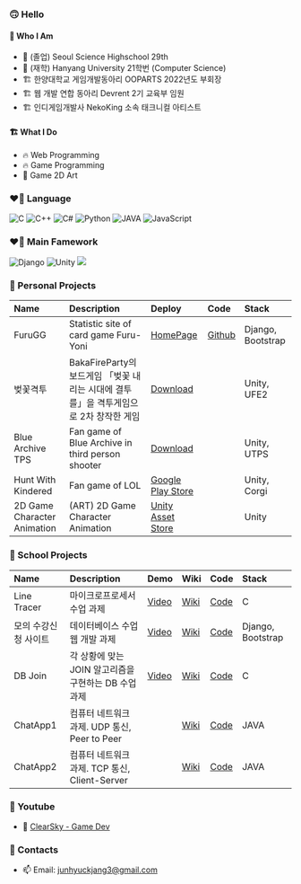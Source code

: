 ### 🙃 Hello
#### 🍰 Who I Am
- 🏫 (졸업) Seoul Science Highschool 29th
- 🏫 (재학) Hanyang University 21학번 (Computer Science)
- 🏗 한양대학교 게임개발동아리 OOPARTS 2022년도 부회장
- 🏗 웹 개발 연합 동아리 Devrent 2기 교육부 임원
- 🏗 인디게임개발사 NekoKing 소속 태크니컬 아티스트

#### 🏗️ What I Do
- 🔥 Web Programming
- 🔥 Game Programming
- 🦄 Game 2D Art

### ❤️‍🔥  Language
![C](https://img.shields.io/badge/c-00599C?style=for-the-badge&logo=c%2B%2B&logoColor=white)
![C++](https://img.shields.io/badge/c++-00599C?style=for-the-badge&logo=c%2B%2B&logoColor=white)
![C#](https://img.shields.io/badge/c%23-00599C?style=for-the-badge&logo=c%2B%2B&logoColor=white)
![Python](https://img.shields.io/badge/python-3670A0?style=for-the-badge&logo=python&logoColor=white)
![JAVA](https://img.shields.io/badge/java-007396?style=for-the-badge&logo=java&logoColor=white)
![JavaScript](https://img.shields.io/badge/javascript-F7DF1E?style=for-the-badge&logo=javascript&logoColor=black)

### ❤️‍🔥  Main Famework
![Django](https://img.shields.io/badge/django-092E20?style=for-the-badge&logo=django&logoColor=white)
![Unity](https://img.shields.io/badge/unity-%23000000.svg?style=for-the-badge&logo=unity&logoColor=white)
<img src="https://img.shields.io/badge/fontawesome-339AF0?style=for-the-badge&logo=fontawesome&logoColor=white">

### 🔭 Personal Projects
| Name      | Description   |  Deploy |  Code   |  Stack   |
|:----------|:--------------|:----------------|:----------------|:----------------|
|FuruGG| Statistic site of card game Furu-Yoni | [HomePage](https://furugg.pythonanywhere.com/)|[Github](https://github.com/ClearSky-S/FuruYoniStatistics)| Django, Bootstrap|
|벚꽃격투| BakaFireParty의 보드게임 「벚꽃 내리는 시대에 결투를」을 격투게임으로 2차 창작한 게임 | [Download](https://clearsky-s.github.io/SakuraBattle/)|| Unity, UFE2|
|Blue Archive TPS|Fan game of Blue Archive in third person shooter|[Download](https://clearsky-s.github.io/BlueArchiveTPSHompage/)||Unity, UTPS|
|Hunt With Kindered|Fan game of LOL|[Google Play Store](https://play.google.com/store/apps/details?id=com.ClearSky.HuntwithClearSky)||Unity, Corgi|
|2D Game Character Animation|(ART) 2D Game Character Animation |[Unity Asset Store](https://assetstore.unity.com/publishers/45049/)| |Unity|

### 🏫 School Projects

| Name      | Description   |  Demo  | Wiki   |  Code   |  Stack   |
|:----------|:--------------|:----------------|:----------------|:----------------|:----------------|
| Line Tracer | 마이크로프로세서 수업 과제 |[Video](https://www.youtube.com/watch?v=tG2H22r_DA0&list=PLeoOt965xRBgCPeq2Llw-d_8kR3BetaqK&index=1&ab_channel=ClearSky-GameDev)| [Wiki](https://github.com/ClearSky-S/line_tracer/blob/main/Linetracer%20wiki.pdf)|[Code](https://github.com/ClearSky-S/line_tracer)|C|
|모의 수강신청 사이트| 데이터베이스 수업 웹 개발 과제|[Video](https://www.youtube.com/watch?v=gDX0q8jRSWA&list=PLeoOt965xRBgCPeq2Llw-d_8kR3BetaqK&index=2&ab_channel=ClearSky-GameDev)|[Wiki](https://github.com/ClearSky-S/sugang/raw/main/wiki/wiki.pdf)|[Code](https://github.com/ClearSky-S/sugang)|Django, Bootstrap|
|DB Join| 각 상황에 맞는 JOIN 알고리즘을 구현하는 DB 수업 과제|[Video](https://www.youtube.com/watch?v=dKBwS16qb4A&ab_channel=ClearSky-GameDev)|[Wiki](https://github.com/ClearSky-S/DBJoin/tree/main/Wiki)|[Code](https://github.com/ClearSky-S/DBJoin)|C|
|ChatApp1|컴퓨터 네트워크 과제. UDP 통신, Peer to Peer| |[Wiki](https://github.com/ClearSky-S/ChatApp_UDP_P2P_/tree/main/Wiki)|[Code](https://github.com/ClearSky-S/ChatApp_UDP_P2P_)|JAVA|
|ChatApp2|컴퓨터 네트워크 과제. TCP 통신, Client-Server| |[Wiki](https://github.com/ClearSky-S/ChatApp_TCP_ClientServer/tree/main/Wiki)|[Code](https://github.com/ClearSky-S/ChatApp_TCP_ClientServer)|JAVA|

### 🔭 Youtube
- 🦄 [ClearSky - Game Dev](https://www.youtube.com/channel/UCooqunOsKx8LD5xyl7M_2-A)


### 📮 Contacts
- 📫 Email: junhyuckjang3@gmail.com

